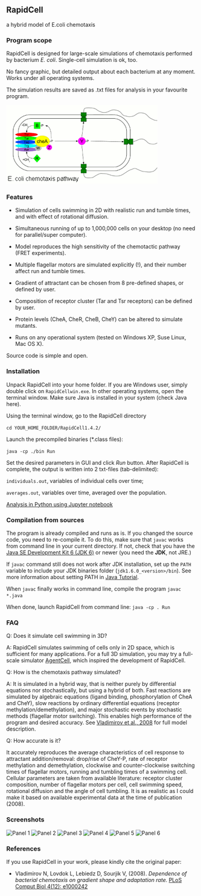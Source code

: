 ## RapidCell
a hybrid model of E.coli chemotaxis

### Program scope
RapidCell is designed for large-scale simulations of chemotaxis performed by bacterium *E. coli*. Single-cell simulation is ok, too.

No fancy graphic, but detailed output about each bacterium at any moment. Works under all operating systems.

The simulation results are saved as .txt files for analysis in your favourite program.

![Chemotaxis pathway](/img/network.gif)

### Features
* Simulation of cells swimming in 2D with realistic run and tumble times, and with effect of rotational diffusion.

* Simultaneous running of up to 1,000,000 cells on your desktop (no need for parallel/super computer).

* Model reproduces the high sensitivity of the chemotactic pathway (FRET experiments).

* Multiple flagellar motors are simulated explicitly (!), and their number affect run and tumble times.

* Gradient of attractant can be chosen from 8 pre-defined shapes, or defined by user.

* Composition of receptor cluster (Tar and Tsr receptors) can be defined by user.

* Protein levels (CheA, CheR, CheB, CheY) can be altered to simulate mutants.

* Runs on any operational system (tested on Windows XP, Suse Linux, Mac OS X).

Source code is simple and open.

### Installation
Unpack RapidCell into your home folder. If you are Windows user, simply double click on `RapidCellwin.exe`. In other operating systems, open the terminal window. 
Make sure Java is installed in your system (check Java here). 

Using the terminal window, go to the RapidCell directory

```cd YOUR_HOME_FOLDER/RapidCell1.4.2/```

Launch the precompiled binaries (*.class files):

```java -cp ./bin Run```

Set the desired parameters in GUI and click *Run* button. After RapidCell is complete, the output is written into 2 txt-files (tab-delimited): 

`individuals.out`, variables of individual cells over time;

`averages.out`, variables over time, averaged over the population.

[Analysis in Python using Jupyter notebook](./analysis_demo.ipynb)

### Compilation from sources
The program is already compiled and runs as is. If you changed the source code, you need to re-compile it. To do this, make sure that `javac` works from command line in your current directory. If not, check that you have the [Java SE Development Kit 6 (JDK 6)](http://java.sun.com/javase/6/download.jsp) or newer (you need the **JDK**, not JRE.)

If  `javac` command still does not work after JDK installation, set up the `PATH` variable to include your JDK binaries folder (`jdk1.6.0_<version>/bin`). See more information about setting PATH in [Java Tutorial](https://docs.oracle.com/javase/tutorial/essential/environment/paths.html).

When `javac` finally works in command line, compile the program
```javac *.java```

When done, launch RapidCell from command line:
```java -cp . Run```

### FAQ
Q: Does it simulate cell swimming in 3D?

A: RapidCell simulates swimming of cells only in 2D space, which is sufficient for many  applications. For a full 3D simulation, you may try a full-scale simulator [AgentCell](https://omictools.com/agentcell-tool), which inspired the development of RapidCell.

Q: How is the chemotaxis pathway simulated?

A: It is simulated in a hybrid way, that is neither purely by differential equations nor stochastically, but using a hybrid of both. Fast reactions are simulated by algebraic equations (ligand binding, phosphorylation of CheA and CheY), slow reactions by ordinary differential equations (receptor methylation/demethylation), and major stochastic events by stochastic methods (flagellar motor switching). This enables high performance of the program and desired accuracy. See [Vladimirov et al., 2008](https://www.ncbi.nlm.nih.gov/pmc/articles/PMC2588534/?tool=pubmed) for full model description.

Q: How accurate is it?

It accurately reproduces the average characteristics of cell response to attractant addition/removal: drop/rise of CheY-P, rate of receptor methylation and demethylation, clockwise and counter-clockwise switching times of flagellar motors, running and tumbling times of a swimming cell. Cellular parameters are taken from available literature: receptor cluster composition, number of flagellar motors per cell, cell swimming speed, rotational diffusion and the angle of cell tumbling. It is as realistic as I could make it based on available experimental data at the time of publication (2008).

### Screenshots
![Panel 1](/screenshots/screen1.png)
![Panel 2](/screenshots/screen2.png)
![Panel 3](/screenshots/screen3.png)
![Panel 4](/screenshots/screen4.png)
![Panel 5](/screenshots/screen5.png)
![Panel 6](/screenshots/screen6.png)

### References
If you use RapidCell in your work, please kindly cite the original paper:

* Vladimirov N, Lovdok L, Lebiedz D, Sourjik V, (2008). *Dependence of bacterial chemotaxis on gradient shape and adaptation rate.* [PLoS Comput Biol 4(12): e1000242](https://www.ncbi.nlm.nih.gov/pmc/articles/PMC2588534/?tool=pubmed)